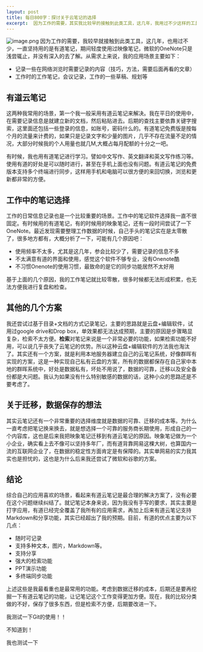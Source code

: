 ```yaml
---
layout: post
title: 每日800字：探讨关于云笔记的选择
excerpt:  因为工作的需要，其实我比较早的接触到此类工具，这几年，我用过不少这样的工具，一直坚持在用的是有道笔记，其中轻度使用的是映像笔记，微软的OneNote只是浅尝辄止，并没有深入的去了解
---
```


![image.png](https://i.loli.net/2019/11/28/riRDHvnGZ95tE8l.png)
因为工作的需要，我较早就接触到此类工具，这几年，也用过不少，一直坚持用的是有道笔记，期间轻度使用过映像笔记，微软的OneNote只是浅尝辄止，并没有深入的去了解。从需求上来说，我的应用场景主要如下：
- 记录一些在网络浏览时需要记录的内容（技巧，方法，需要后面再看的文章）
- 工作时的工作笔记，会议记录，工作的一些草稿、规划等

## 有道云笔记
这两种我常用的场景，第一个我一般采用有道云笔记来解决。我在平日的使用中，在需要记录信息是就建立新的文档，然后粘贴进去。后期的查找主要依靠关键字搜索，这里面还包括一些登录的信息，如账号，密码什么的。有道笔记免费版是按每个月的流量来计费的，如果只是记录文字和少量的图片，几乎不存在流量不足的情况，大部分时候我的个人用量也就几M,大概占每月配额的十分之一吧。

有时候，我也用有道笔记进行学习。譬如中文写作、英文翻译和英文写作练习等。使用有道的好处是可以随时进行，甚至在手机上面也没有问题。有道云笔记的免费版本支持多个终端进行同步，这样用手机和电脑可以很方便的来回切换，浏览和更新都非常的方便。

## 工作中的笔记选择
工作的日常信息记录也是一个比较重要的场景。工作中的笔记软件选择我一直不很固定。有时候用的有道笔记，有的时候用的映象笔记，还有一段时间尝试了一下OneNote。最近发现需要整理工作数据的时候，自己手头的笔记实在是太零散了，很多地方都有，大概分析了一下，可能有几个原因吧：
- 使用频率不太多，尤其是这几年，参会比较少了，需要记录的信息不多
- 不太满意有道的界面和使用，感觉这个软件不够专业，没有Onenote酷
- 不习惯Onenote的使用习惯，最致命的是它的同步功能居然不太好用

基于上面的几个原因，我的工作笔记就比较零散，很多时候都无法形成积累，也无法方便我进行复盘和检查。

## 其他的几个方案
我还尝试过基于目录+文档的方式记录笔记，主要的思路就是云盘+编辑软件，试用过google drive和Drop box，单效果都无法达成预期，主要的原因是步骤略显复杂，检索不太方便。**检索**对笔记来说是一个非常必要的功能，如果检索功能不好用，可以说几乎丧失了云笔记的优势。所以这种云盘+编辑软件的方法我也淘汰了。其实还有一个方案，就是利用本地服务器建立自己的云笔记系统，好像群晖有实现的方案，这是一种实现自己私有云盘的方案，所有的数据都保存在自己家中本地的群晖系统中，好处是数据私有，坏处不用说了，数据的可靠，迁移以及安全备份都是大问题。我认为如果没有什么特别敏感的数据的话，这种小众的思路还是不要考虑了。

## 关于迁移，数据保存的想法
其实云笔记还有一个非常重要的选择维度就是数据的可靠、迁移的成本等。为什么一直考虑把笔记换来换去，就是想选择一个可靠的服务商长期使用，形成自己的一个内容库，这也是后来我把映象笔记迁移到有道云笔记的原因。映象笔记做为一个小企业，确实看上去不像可以坚持多年厂，而有道背靠网易这棵大树，也算国内一流的互联网企业了，在数据的稳定性方面肯定是有保障的。其实单网易的实力我其实也是担忧的，这也是为什么后来我还尝试了微软和谷歌的方案。

## 结论
综合自己的应用喜欢的场景，看起来有道云笔记是最合理的解决方案了，没有必要在这个问题继续纠结了。就记笔记本身来说，因为我没有手写的要求，其实主要是打字应用，有道已经完全覆盖了我所有的应用需求，再加上后来有道云笔记支持Markdown和分享功能，其实已经超出了我的预期。目前，有道的优点主要为以下几点：

- 随时可记录
- 支持多种文本，图片，Markdown等。
- 支持分享
- 强大的检索功能
- PPT演示功能
- 多终端同步功能

上述这些是我最看重也是最常用的功能。考虑到数据迁移的成本，后期还是要再挖掘一下有道云笔记的功能，让记笔记这个工作变得更加方便。现在，我的比较分类做的不好，保存了很多东西，但是检索不方便，后期要改进一下。


我测试一下Git的使用！！

不知道到！

我也测试一下

